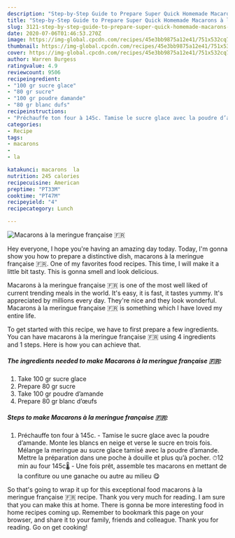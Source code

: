 ```yaml
---
description: "Step-by-Step Guide to Prepare Super Quick Homemade Macarons à la meringue française 🇫🇷"
title: "Step-by-Step Guide to Prepare Super Quick Homemade Macarons à la meringue française 🇫🇷"
slug: 3121-step-by-step-guide-to-prepare-super-quick-homemade-macarons-a-la-meringue-francaise
date: 2020-07-06T01:46:53.270Z
image: https://img-global.cpcdn.com/recipes/45e3bb9875a12e41/751x532cq70/macarons-a-la-meringue-francaise-🇫🇷-photo-principale-de-la-recette.jpg
thumbnail: https://img-global.cpcdn.com/recipes/45e3bb9875a12e41/751x532cq70/macarons-a-la-meringue-francaise-🇫🇷-photo-principale-de-la-recette.jpg
cover: https://img-global.cpcdn.com/recipes/45e3bb9875a12e41/751x532cq70/macarons-a-la-meringue-francaise-🇫🇷-photo-principale-de-la-recette.jpg
author: Warren Burgess
ratingvalue: 4.9
reviewcount: 9506
recipeingredient:
- "100 gr sucre glace"
- "80 gr sucre"
- "100 gr poudre damande"
- "80 gr blanc dufs"
recipeinstructions:
- "Préchauffe ton four à 145c. Tamise le sucre glace avec la poudre d’amande. Monte les blancs en neige et verse le sucre en trois fois. Mélange la meringue au sucre glace tamisé avec la poudre d’amande. Mettre la préparation dans une poche à douille et plus qu’à pocher. ⏱12 min au four 145c🌡 Une fois prêt, assemble tes macarons en mettant de la confiture ou une ganache ou autre au milieu 😋"
categories:
- Recipe
tags:
- macarons
- 
- la

katakunci: macarons  la 
nutrition: 245 calories
recipecuisine: American
preptime: "PT33M"
cooktime: "PT47M"
recipeyield: "4"
recipecategory: Lunch

---
```



![Macarons à la meringue française 🇫🇷](https://img-global.cpcdn.com/recipes/45e3bb9875a12e41/751x532cq70/macarons-a-la-meringue-francaise-🇫🇷-photo-principale-de-la-recette.jpg)

Hey everyone, I hope you're having an amazing day today. Today, I'm gonna show you how to prepare a distinctive dish, macarons à la meringue française 🇫🇷. One of my favorites food recipes. This time, I will make it a little bit tasty. This is gonna smell and look delicious.

Macarons à la meringue française 🇫🇷 is one of the most well liked of current trending meals in the world. It's easy, it is fast, it tastes yummy. It's appreciated by millions every day. They're nice and they look wonderful. Macarons à la meringue française 🇫🇷 is something which I have loved my entire life.




To get started with this recipe, we have to first prepare a few ingredients. You can have macarons à la meringue française 🇫🇷 using 4 ingredients and 1 steps. Here is how you can achieve that.

<!--inarticleads1-->

##### The ingredients needed to make Macarons à la meringue française 🇫🇷:

1. Take 100 gr sucre glace
1. Prepare 80 gr sucre
1. Take 100 gr poudre d’amande
1. Prepare 80 gr blanc d’œufs




<!--inarticleads2-->

##### Steps to make Macarons à la meringue française 🇫🇷:

1. Préchauffe ton four à 145c. - Tamise le sucre glace avec la poudre d’amande. Monte les blancs en neige et verse le sucre en trois fois. Mélange la meringue au sucre glace tamisé avec la poudre d’amande. Mettre la préparation dans une poche à douille et plus qu’à pocher. ⏱12 min au four 145c🌡 - Une fois prêt, assemble tes macarons en mettant de la confiture ou une ganache ou autre au milieu 😋




So that's going to wrap it up for this exceptional food macarons à la meringue française 🇫🇷 recipe. Thank you very much for reading. I am sure that you can make this at home. There is gonna be more interesting food in home recipes coming up. Remember to bookmark this page on your browser, and share it to your family, friends and colleague. Thank you for reading. Go on get cooking!
